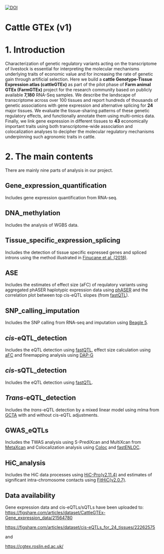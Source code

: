 [![DOI](https://zenodo.org/badge/484289386.svg)](https://zenodo.org/badge/latestdoi/484289386)

Cattle GTEx (v1) 
=================
# 1. Introduction
Characterization of genetic regulatory variants acting on the transcriptome of livestock is essential for interpreting the molecular mechanisms underlying traits of economic value and for increasing the rate of genetic gain through artificial selection. Here we build a **cattle Genotype-Tissue Expression atlas (cattleGTEx)** as part of the pilot phase of **Farm animal GTEx (FarmGTEx)** project for the research community based on publicly available **7,180** RNA-Seq samples. We describe the landscape of transcriptome across over 100 tissues and report hundreds of thousands of genetic associations with gene expression and alternative splicing for **24** major tissues. We evaluate the tissue-sharing patterns of these genetic regulatory effects, and functionally annotate them using multi-omics data. Finally, we link gene expression in different tissues to **43** economically important traits using both transcriptome-wide association and colocalization analyses to decipher the molecular regulatory mechanisms underpinning such agronomic traits in cattle. 

# 2. The main contents
There are mainly nine parts of analysis in our project. 

## Gene_expression_quantification
Includes gene expression quantification from RNA-seq.

## DNA_methylation
Includes the analysis of WGBS data.

## Tissue_specific_expression_splicing
Includes the detection of tissue specific expressed genes and spliced introns using the method illustrated in [Finucane et al. (2018)](https://www.nature.com/articles/s41588-018-0081-4).

## ASE
Includes the estimates of effect size (aFC) of requlatory variants using aggregated phASER haplotypic expression data using [phASER](https://github.com/secastel/phaser) and the correlation plot between top cis-eQTL slopes (from [fastQTL](https://github.com/francois-a/fastqtl)).

## SNP_calling_imputation
Includes the SNP calling from RNA-seq and imputation using [Beagle 5](https://faculty.washington.edu/browning/beagle/beagle.html).

## *cis*-eQTL_detection
Includes the eQTL detection using [fastQTL](https://github.com/francois-a/fastqtl), effect size calculation using [aFC](https://github.com/secastel/aFC) and finemapping analysis using [DAP-G](https://github.com/xqwen/dap)

## *cis*-sQTL_detection
Includes the eQTL detection using [fastQTL](https://github.com/francois-a/fastqtl).

## *Trans*-eQTL_detection
Includes the *trans*-eQTL detection by a mixed linear model using mlma from [GCTA](https://yanglab.westlake.edu.cn/software/gcta/#Overview) with and without cis-eQTL adjustments.

##  GWAS_eQTLs
Includes the TWAS analysis using S-PrediXcan and MultiXcan from [MetaXcan](https://github.com/hakyimlab/MetaXcan) and Colocalization analysis using [Coloc](https://github.com/chr1swallace/coloc) and [fastENLOC](https://github.com/xqwen/fastenloc).

## HiC_analysis
Includes the HiC data processes using [HiC-Pro(v2.11.4)](https://github.com/nservant/HiC-Pro) and estimates of significant intra-chromosome contacts using [FitHiC(v2.0.7)](https://github.com/ay-lab/fithic).

## Data availability
Gene expression data and cis-eQTLs/sQTLs have been uploaded to:
https://figshare.com/articles/dataset/CattleGTEx-Gene_expression_data/21564780

https://figshare.com/articles/dataset/cis-eQTLs_for_24_tissues/22262575

and

https://cgtex.roslin.ed.ac.uk/  



